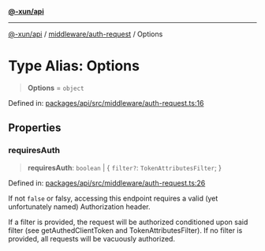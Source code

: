 [**@-xun/api**](../../../README.md)

***

[@-xun/api](../../../README.md) / [middleware/auth-request](../README.md) / Options

# Type Alias: Options

> **Options** = `object`

Defined in: [packages/api/src/middleware/auth-request.ts:16](https://github.com/Xunnamius/api-utils/blob/5da7e0f39c76927221d59796ee606e41a5525952/packages/api/src/middleware/auth-request.ts#L16)

## Properties

### requiresAuth

> **requiresAuth**: `boolean` \| \{ `filter?`: `TokenAttributesFilter`; \}

Defined in: [packages/api/src/middleware/auth-request.ts:26](https://github.com/Xunnamius/api-utils/blob/5da7e0f39c76927221d59796ee606e41a5525952/packages/api/src/middleware/auth-request.ts#L26)

If not `false` or falsy, accessing this endpoint requires a valid (yet
unfortunately named) Authorization header.

If a filter is provided, the request will be authorized conditioned upon
said filter (see getAuthedClientToken and
TokenAttributesFilter). If no filter is provided, all requests will
be vacuously authorized.
